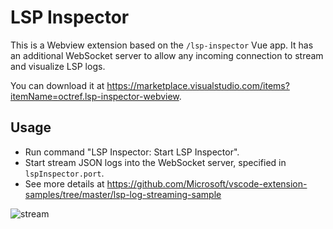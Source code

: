 # LSP Inspector

This is a Webview extension based on the `/lsp-inspector` Vue app. It has an additional WebSocket server to allow any incoming connection to stream and visualize LSP logs.

You can download it at https://marketplace.visualstudio.com/items?itemName=octref.lsp-inspector-webview.

## Usage

- Run command "LSP Inspector: Start LSP Inspector".
- Start stream JSON logs into the WebSocket server, specified in `lspInspector.port`.
- See more details at https://github.com/Microsoft/vscode-extension-samples/tree/master/lsp-log-streaming-sample

![stream](https://user-images.githubusercontent.com/4033249/45078686-7a22e600-b0a5-11e8-9c75-0d0dc3ec8256.gif)
